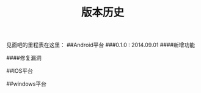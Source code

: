 ﻿---
layout: page
title: "版本历史"
description: "版本历史"
group: navigation
---
见面吧的里程表在这里：
##Android平台
###0.1.0 : 2014.09.01
####新增功能
    
    
####修复漏洞


##IOS平台



##windows平台

